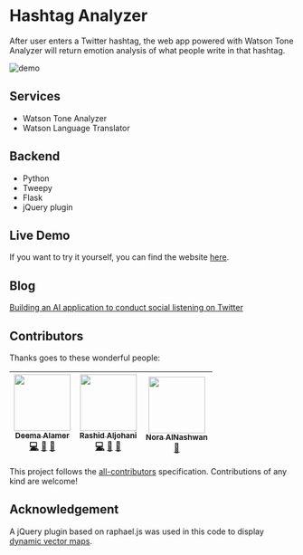 
# Hashtag Analyzer

After user enters a Twitter hashtag, the web app powered with Watson Tone Analyzer will return emotion analysis of what people write in that hashtag.

![demo](http://developer.ibm.com/code/wp-content/uploads/sites/118/2018/03/demo.gif)

## Services
- Watson Tone Analyzer
- Watson Language Translator

## Backend
- Python
- Tweepy
- Flask
- jQuery plugin

## Live Demo
If you want to try it yourself, you can find the website [here](http://hashtag-analyzer.mybluemix.net/).

## Blog
[Building an AI application to conduct social listening on Twitter](https://developer.ibm.com/code/2018/03/15/building-ai-application-conduct-social-listening-twitter/)

## Contributors
Thanks goes to these wonderful people:
<!-- ALL-CONTRIBUTORS-LIST:START - Do not remove or modify this section -->
<!-- prettier-ignore -->
| [<img src="https://avatars2.githubusercontent.com/u/9212117?s=400&u=e8e8f322cb3d83a5442fe372c64884b7ffa1ee3c&v=4" width="100px;"/><br /><sub><b>Deema Alamer</b></sub>](https://twitter.com/deemaalamer)<br /> [💻](#Contributors "Code") [🤔](#Ideas "Ideas & Planning") [📝](https://developer.ibm.com/code/2018/03/15/building-ai-application-conduct-social-listening-twitter/ "Blogposts") | [<img src="https://avatars0.githubusercontent.com/u/18583149?s=400&v=4" width="100px;"/><br /><sub><b>Rashid Aljohani</b></sub>](https://twitter.com/RashidAljohani)<br />[💻](#Contributors "Code") [🤔](#Ideas "Ideas & Planning") [🎨](#design-marcobiedermann "Design") | [<img src="https://avatars0.githubusercontent.com/u/17964781?s=460&v=4" width="100px;"/><br /><sub><b>Nora AlNashwan</b></sub>](https://twitter.com/xnorax)<br />[📖](#Contributors "Documentation") |
| :---: | :---: | :---: |


This project follows the [all-contributors][all-contributors] specification.
Contributions of any kind are welcome!

[all-contributors]: https://github.com/kentcdodds/all-contributors

## Acknowledgement

A jQuery plugin based on raphael.js was used in this code to display [dynamic vector maps](https://github.com/neveldo/jQuery-Mapael).
